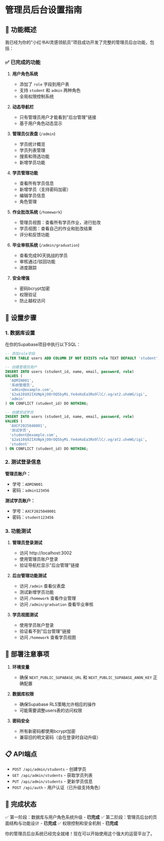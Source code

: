 # 管理员后台设置指南

## 🎯 功能概述

我已经为你的"小红书AI灵感领航员"项目成功开发了完整的管理员后台功能，包括：

### ✅ 已完成的功能

1. **用户角色系统**
   - 添加了 `role` 字段到用户表
   - 支持 `student` 和 `admin` 两种角色
   - 全局权限控制系统

2. **动态导航栏**
   - 只有管理员用户才能看到"后台管理"链接
   - 基于用户角色动态显示

3. **管理员仪表盘** (`/admin`)
   - 学员统计概览
   - 学员列表管理
   - 搜索和筛选功能
   - 新增学员功能

4. **学员管理功能**
   - 查看所有学员信息
   - 新增学员（支持密码加密）
   - 编辑学员信息
   - 角色管理

5. **作业批改系统** (`/homework`)
   - 管理员视图：查看所有学员作业，进行批改
   - 学员视图：查看自己的作业和批改结果
   - 评分和反馈功能

6. **毕业审核系统** (`/admin/graduation`)
   - 查看完成90天挑战的学员
   - 审核通过/驳回功能
   - 进度跟踪

7. **安全增强**
   - 密码bcrypt加密
   - 权限验证
   - 防止越权访问

## 🔧 设置步骤

### 1. 数据库设置

在你的Supabase项目中执行以下SQL：

```sql
-- 添加role字段
ALTER TABLE users ADD COLUMN IF NOT EXISTS role TEXT DEFAULT 'student';

-- 创建管理员用户
INSERT INTO users (student_id, name, email, password, role) 
VALUES (
  'ADMIN001', 
  '系统管理员', 
  'admin@example.com', 
  '$2a$10$92IXUNpkjO0rOQ5byMi.Ye4oKoEa3Ro9llC/.og/at2.uheWG/igi',
  'admin'
) ON CONFLICT (student_id) DO NOTHING;

-- 创建测试学员
INSERT INTO users (student_id, name, email, password, role) 
VALUES (
  'AXCF2025040001', 
  '测试学员', 
  'student@example.com', 
  '$2a$10$92IXUNpkjO0rOQ5byMi.Ye4oKoEa3Ro9llC/.og/at2.uheWG/igi',
  'student'
) ON CONFLICT (student_id) DO NOTHING;
```

### 2. 测试登录信息

**管理员账户：**
- 学号：`ADMIN001`
- 密码：`admin123456`

**测试学员账户：**
- 学号：`AXCF2025040001`
- 密码：`student123456`

### 3. 功能测试

1. **管理员登录测试**
   - 访问 http://localhost:3002
   - 使用管理员账户登录
   - 验证导航栏显示"后台管理"链接

2. **后台管理功能测试**
   - 访问 `/admin` 查看仪表盘
   - 测试新增学员功能
   - 访问 `/homework` 查看作业管理
   - 访问 `/admin/graduation` 查看毕业审核

3. **学员视图测试**
   - 使用学员账户登录
   - 验证看不到"后台管理"链接
   - 访问 `/homework` 查看学员视图

## 🚀 部署注意事项

1. **环境变量**
   - 确保 `NEXT_PUBLIC_SUPABASE_URL` 和 `NEXT_PUBLIC_SUPABASE_ANON_KEY` 正确配置

2. **数据库权限**
   - 确保Supabase RLS策略允许相应的操作
   - 可能需要调整users表的访问权限

3. **密码安全**
   - 所有新密码都使用bcrypt加密
   - 兼容旧的明文密码（会在登录时自动升级）

## 📋 API端点

- `POST /api/admin/students` - 创建学员
- `GET /api/admin/students` - 获取学员列表
- `PUT /api/admin/students` - 更新学员信息
- `POST /api/auth` - 用户认证（已升级支持角色）

## 🎉 完成状态

✅ 第一阶段：数据库与用户角色系统升级 - **已完成**
✅ 第二阶段：管理员后台的页面结构与功能设计 - **已完成**
✅ 权限控制和安全机制 - **已完成**

你的管理员后台系统已经完全就绪！现在可以开始使用这个强大的运营平台了。